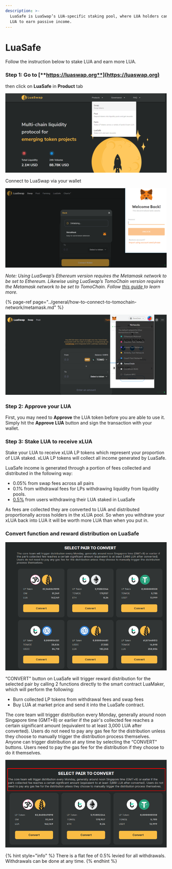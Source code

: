 ```yaml
---
description: >-
  LuaSafe is LuaSwap’s LUA-specific staking pool, where LUA holders can stake
  LUA to earn passive income.
---
```


# LuaSafe

Follow the instruction below to stake LUA and earn more LUA.

### **Step 1: Go to** [**https://luaswap.org**](https://luaswap.org)

then click on **LuaSafe** in **Product** tab

![](../.gitbook/assets/screenshot_3%20%282%29.png)

Connect to LuaSwap via your wallet

![](../.gitbook/assets/screenshot_1.png)

_Note:_  _Using LuaSwap’s Ethereum version requires the Metamask network to be set to Ethereum. Likewise using LuaSwap’s TomoChain version requires the Metamask network to be set to TomoChain. Follow_ [_this guide_ ](https://docs.tomochain.com/general/how-to-connect-to-tomochain-network/metamask)_to learn more._

{% page-ref page="../general/how-to-connect-to-tomochain-network/metamask.md" %}

![](../.gitbook/assets/image%20%2892%29.png)

### Step 2: Approve your LUA

First, you may need to **Approve** the LUA token before you are able to use it. Simply hit the **Approve LUA** button and sign the transaction with your wallet.

### Step 3: Stake LUA to receive xLUA

Stake your LUA to receive xLUA LP tokens which represent your proportion of LUA staked. xLUA LP tokens will collect all income generated by LuaSafe. 

LuaSafe income is generated through a portion of fees collected and distributed in the following way:

* 0.05% from swap fees across all pairs 
* 0.1% from withdrawal fees for LPs withdrawing liquidity from liquidity pools.
* [0.5%](https://snapshot.luaswap.org/#/luaswap/proposal/QmRheZC6Ap1u2myBkL3CAbKft6Lnw4oHvEDh1RDAuNK8iA) from users withdrawing their LUA staked in LuaSafe

As fees are collected they are converted to LUA and distributed proportionally across holders in the xLUA pool. So when you withdraw your xLUA back into LUA it will be worth more LUA than when you put in.

### Convert function and reward distribution on LuaSafe

![](../.gitbook/assets/image%20%28100%29.png)

“CONVERT" button on LuaSafe will trigger reward distribution for the selected pair by calling 2 functions directly to the smart contract LuaMaker, which will perform the following:

* Burn collected LP tokens from withdrawal fees and swap fees
* Buy LUA at market price and send it into the LuaSafe contract.

The core team will trigger distribution every Monday, generally around noon Singapore time \(GMT+8\) or earlier if the pair's collected fee reaches a certain significant amount \(equivalent to at least 3,000 LUA after converted\). Users do not need to pay any gas fee for the distribution unless they choose to manually trigger the distribution process themselves. Anyone can trigger distribution at any time by selecting the “CONVERT" buttons. Users need to pay the gas fee for the distribution if they choose to do it themselves.

![](../.gitbook/assets/image%20%28101%29.png)

{% hint style="info" %}
There is a flat fee of 0.5% levied for all withdrawals. Withdrawals can be done at any time.
{% endhint %}





